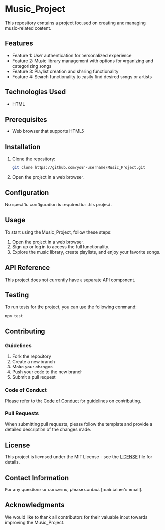 # Music_Project

This repository contains a project focused on creating and managing music-related content.

## Features

- Feature 1: User authentication for personalized experience
- Feature 2: Music library management with options for organizing and categorizing songs
- Feature 3: Playlist creation and sharing functionality
- Feature 4: Search functionality to easily find desired songs or artists

## Technologies Used

- HTML

## Prerequisites

- Web browser that supports HTML5

## Installation

1. Clone the repository:
   ```bash
   git clone https://github.com/your-username/Music_Project.git
   ```
2. Open the project in a web browser.

## Configuration

No specific configuration is required for this project.

## Usage

To start using the Music_Project, follow these steps:

1. Open the project in a web browser.
2. Sign up or log in to access the full functionality.
3. Explore the music library, create playlists, and enjoy your favorite songs.

## API Reference

This project does not currently have a separate API component.

## Testing

To run tests for the project, you can use the following command:
```bash
npm test
```

## Contributing

### Guidelines

1. Fork the repository
2. Create a new branch
3. Make your changes
4. Push your code to the new branch
5. Submit a pull request

### Code of Conduct

Please refer to the [Code of Conduct](CODE_OF_CONDUCT.md) for guidelines on contributing.

### Pull Requests

When submitting pull requests, please follow the template and provide a detailed description of the changes made.

## License

This project is licensed under the MIT License - see the [LICENSE](LICENSE) file for details.

## Contact Information

For any questions or concerns, please contact [maintainer's email].

## Acknowledgments

We would like to thank all contributors for their valuable input towards improving the Music_Project.
